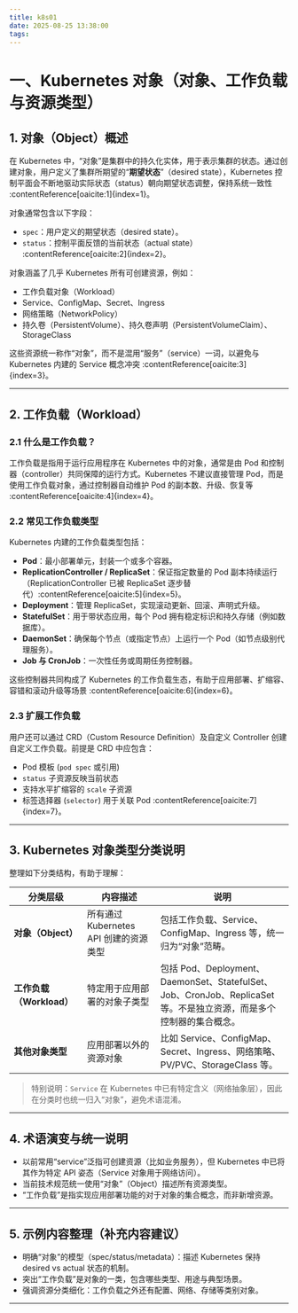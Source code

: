 ```yaml
---
title: k8s01
date: 2025-08-25 13:38:00
tags:
---
```

# 一、Kubernetes 对象（对象、工作负载与资源类型）

## 1. 对象（Object）概述

在 Kubernetes 中，“对象”是集群中的持久化实体，用于表示集群的状态。通过创建对象，用户定义了集群所期望的“**期望状态**”（desired state），Kubernetes 控制平面会不断地驱动实际状态（status）朝向期望状态调整，保持系统一致性 :contentReference[oaicite:1]{index=1}。

对象通常包含以下字段：

- `spec`：用户定义的期望状态（desired state）。
- `status`：控制平面反馈的当前状态（actual state） :contentReference[oaicite:2]{index=2}。

对象涵盖了几乎 Kubernetes 所有可创建资源，例如：

- 工作负载对象（Workload）
- Service、ConfigMap、Secret、Ingress
- 网络策略（NetworkPolicy）
- 持久卷（PersistentVolume）、持久卷声明（PersistentVolumeClaim）、StorageClass

这些资源统一称作“对象”，而不是混用“服务”（service）一词，以避免与 Kubernetes 内建的 Service 概念冲突 :contentReference[oaicite:3]{index=3}。

---

## 2. 工作负载（Workload）

### 2.1 什么是工作负载？

工作负载是指用于运行应用程序在 Kubernetes 中的对象，通常是由 Pod 和控制器（controller）共同保障的运行方式。Kubernetes 不建议直接管理 Pod，而是使用工作负载对象，通过控制器自动维护 Pod 的副本数、升级、恢复等 :contentReference[oaicite:4]{index=4}。

### 2.2 常见工作负载类型

Kubernetes 内建的工作负载类型包括：

- **Pod**：最小部署单元，封装一个或多个容器。
- **ReplicationController / ReplicaSet**：保证指定数量的 Pod 副本持续运行（ReplicationController 已被 ReplicaSet 逐步替代）:contentReference[oaicite:5]{index=5}。
- **Deployment**：管理 ReplicaSet，实现滚动更新、回滚、声明式升级。
- **StatefulSet**：用于带状态应用，每个 Pod 拥有稳定标识和持久存储（例如数据库）。
- **DaemonSet**：确保每个节点（或指定节点）上运行一个 Pod（如节点级别代理服务）。
- **Job 与 CronJob**：一次性任务或周期任务控制器。

这些控制器共同构成了 Kubernetes 的工作负载生态，有助于应用部署、扩缩容、容错和滚动升级等场景 :contentReference[oaicite:6]{index=6}。

### 2.3 扩展工作负载

用户还可以通过 CRD（Custom Resource Definition）及自定义 Controller 创建自定义工作负载。前提是 CRD 中应包含：

- Pod 模板 (`pod spec` 或引用)
- `status` 子资源反映当前状态
- 支持水平扩缩容的 `scale` 子资源
- 标签选择器 (`selector`) 用于关联 Pod :contentReference[oaicite:7]{index=7}。

---

## 3. Kubernetes 对象类型分类说明

整理如下分类结构，有助于理解：

| 分类层级 | 内容描述 | 说明 |
|---------|-----------|------|
| **对象（Object）** | 所有通过 Kubernetes API 创建的资源类型 | 包括工作负载、Service、ConfigMap、Ingress 等，统一归为“对象”范畴。 |
| **工作负载（Workload）** | 特定用于应用部署的对象子类型 | 包括 Pod、Deployment、DaemonSet、StatefulSet、Job、CronJob、ReplicaSet 等。不是独立资源，而是多个控制器的集合概念。 |
| **其他对象类型** | 应用部署以外的资源对象 | 比如 Service、ConfigMap、Secret、Ingress、网络策略、PV/PVC、StorageClass 等。 |

> 特别说明：`Service` 在 Kubernetes 中已有特定含义（网络抽象层），因此在分类时也统一归入“对象”，避免术语混淆。

---

## 4. 术语演变与统一说明

- 以前常用“service”泛指可创建资源（比如业务服务），但 Kubernetes 中已将其作为特定 API 姿态（Service 对象用于网络访问）。
- 当前技术规范统一使用“对象”（Object）描述所有资源类型。
- “工作负载”是指实现应用部署功能的对于对象的集合概念，而非新增资源。

---

## 5. 示例内容整理（补充内容建议）

- 明确“对象”的模型（spec/status/metadata）：描述 Kubernetes 保持 desired vs actual 状态的机制。
- 突出“工作负载”是对象的一类，包含哪些类型、用途与典型场景。
- 强调资源分类细化：工作负载之外还有配置、网络、存储等类别对象。

---

